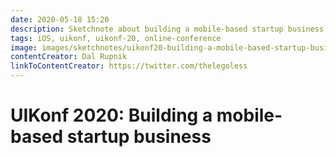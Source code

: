 ```yaml
---
date: 2020-05-18 15:20
description: Sketchnote about building a mobile-based startup business from UIKonf 2020 (online conference)
tags: iOS, uikonf, uikonf-20, online-conference
image: images/sketchnotes/uikonf20-building-a-mobile-based-startup-business-small.jpg
contentCreator: Dal Rupnik
linkToContentCreator: https://twitter.com/thelegoless
---
```


# UIKonf 2020: Building a mobile-based startup business
